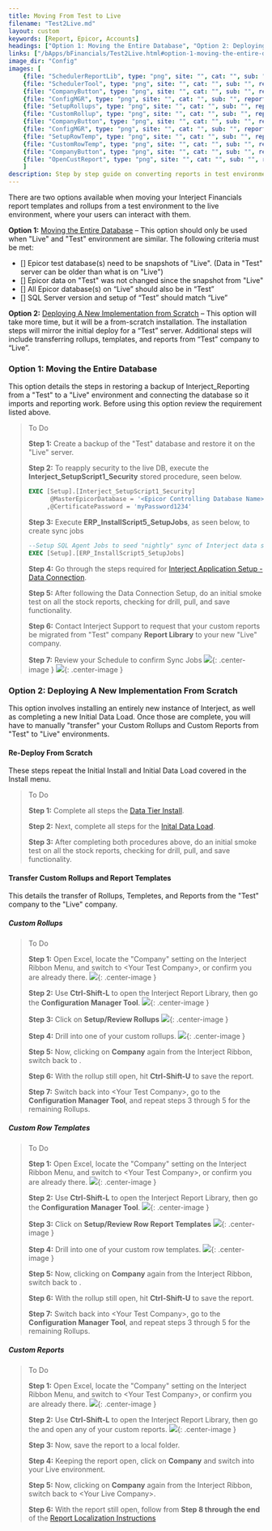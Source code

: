 ```yaml
---
title: Moving From Test to Live
filename: "Test2Live.md"
layout: custom
keywords: [Report, Epicor, Accounts]
headings: ["Option 1: Moving the Entire Database", "Option 2: Deploying A New Implementation From Scratch", "Re-Deploy From Scratch", "Transfer Custom Rollups and Report Templates", "Custom Rollups", "Custom Row Templates", "Custom Reports"]
links: ["/bApps/bFinancials/Test2Live.html#option-1-moving-the-entire-database", "/bApps/bFinancials/Test2Live.html#option-2-deploying-a-new-implementation-from-scratch", "https://docs.gointerject.com/bApps/bFinancials/InitialDataLoad.html#steps-required-for-interject-application-setup-data-connection", "https://docs.gointerject.com/bApps/bFinancials/Technical-Install.html", "https://docs.gointerject.com/bApps/bFinancials/InitialDataLoad.html#begin-data-load", "https://docs.gointerject.com/bApps/bFinancials/Localize.html"]
image_dir: "Config"
images: [
	{file: "SchedulerReportLib", type: "png", site: "", cat: "", sub: "", report: "", ribbon: "", config: ""}, 
	{file: "SchedulerTool", type: "png", site: "", cat: "", sub: "", report: "", ribbon: "", config: ""}, 
	{file: "CompanyButton", type: "png", site: "", cat: "", sub: "", report: "", ribbon: "", config: ""}, 
	{file: "ConfigMGR", type: "png", site: "", cat: "", sub: "", report: "", ribbon: "", config: ""}, 
	{file: "SetupRollups", type: "png", site: "", cat: "", sub: "", report: "", ribbon: "", config: ""}, 
	{file: "CustomRollup", type: "png", site: "", cat: "", sub: "", report: "", ribbon: "", config: ""}, 
	{file: "CompanyButton", type: "png", site: "", cat: "", sub: "", report: "", ribbon: "", config: ""}, 
	{file: "ConfigMGR", type: "png", site: "", cat: "", sub: "", report: "", ribbon: "", config: ""}, 
	{file: "SetupRowTemp", type: "png", site: "", cat: "", sub: "", report: "", ribbon: "", config: ""}, 
	{file: "CustomRowTemp", type: "png", site: "", cat: "", sub: "", report: "", ribbon: "", config: ""}, 
	{file: "CompanyButton", type: "png", site: "", cat: "", sub: "", report: "", ribbon: "", config: ""}, 
	{file: "OpenCustReport", type: "png", site: "", cat: "", sub: "", report: "", ribbon: "", config: ""}
	]
description: Step by step guide on converting reports in test environments to reports in live environments.
---
```

There are two options available when moving your Interject Financials report templates and rollups from a test environment to the live environment, where your users can interact with them.

**Option 1:** [Moving the Entire Database](/bApps/bFinancials/Test2Live.html#option-1-moving-the-entire-database) – This option should only be used when "Live" and "Test" environment are similar. The following criteria must be met:

- [] Epicor test database(s) need to be snapshots of "Live". (Data in "Test" server can be older than what is on "Live") 
- [] Epicor data on "Test" was not changed since the snapshot from "Live" 
- [] All Epicor database(s) on “Live” should also be in “Test” 
- [] SQL Server version and setup of “Test” should match “Live”

**Option 2:** [Deploying A New Implementation from Scratch](/bApps/bFinancials/Test2Live.html#option-2-deploying-a-new-implementation-from-scratch) – This option will take more time, but it will be a from-scratch installation. The installation steps will mirror the initial deploy for a “Test” server.  Additional steps will include transferring rollups, templates, and reports from “Test” company to “Live”.   

### Option 1: Moving the Entire Database

This option details the steps in restoring a backup of Interject_Reporting from a "Test" to a "Live" environment and connecting the database so it imports and reporting work. Before using this option review the requirement listed above. 

> To Do
>
> **Step 1:** Create a backup of the "Test" database and restore it on the "Live" server.
>
> **Step 2:** To reapply security to the live DB, execute the **Interject_SetupScript1_Security** stored procedure, seen below.
> ```SQL
> EXEC [Setup].[Interject_SetupScript1_Security]
>       @MasterEpicorDatabase = '<Epicor Controlling Database Name>'
>      ,@CertificatePassword = 'myPassword1234'
> ```
> **Step 3:** Execute **ERP_InstallScript5_SetupJobs**, as seen below, to create sync jobs
> ```SQL
> --Setup SQL Agent Jobs to seed "nightly" sync of Interject data store
> EXEC [Setup].[ERP_InstallScript5_SetupJobs]
> ```
> **Step 4:** Go through the steps required for [Interject Application Setup - Data Connection](https://docs.gointerject.com/bApps/bFinancials/InitialDataLoad.html#steps-required-for-interject-application-setup-data-connection).
>
> **Step 5:** After following the Data Connection Setup, do an initial smoke test on all the stock reports, checking for drill, pull, and save functionality.
>
> **Step 6:** Contact Interject Support to request that your custom reports be migrated from "Test" company **Report Library** to your new "Live" company.
>
> **Step 7:** Review your Schedule to confirm Sync Jobs
> ![](/images/Config/SchedulerReportLib.png){: .center-image }
> ![](/images/Config/SchedulerTool.png){: .center-image }
>

### Option 2: Deploying A New Implementation From Scratch
This option involves installing an entirely new instance of Interject, as well as completing a new Initial Data Load. Once those are complete, you will have to manually "transfer" your Custom Rollups and Custom Reports from "Test" to "Live" environments.


#### Re-Deploy From Scratch
These steps repeat the Initial Install and Initial Data Load covered in the Install menu.  

> To Do
>
> **Step 1:** Complete all steps the [Data Tier Install](https://docs.gointerject.com/bApps/bFinancials/Technical-Install.html).
>
> **Step 2:** Next, complete all steps for the [Inital Data Load](https://docs.gointerject.com/bApps/bFinancials/InitialDataLoad.html#begin-data-load).
>
> **Step 3:** After completing both procedures above, do an initial smoke test on all the stock reports, checking for drill, pull, and save functionality.
>
> 

#### Transfer Custom Rollups and Report Templates

This details the transfer of Rollups, Templetes, and Reports from the "Test" company to the "Live" company. 

##### Custom Rollups

> To Do
>
> **Step 1:** Open Excel, locate the "Company" setting on the Interject Ribbon Menu, and switch to \<Your Test Company\>, or confirm you are already there. 
> ![](/images/Config/CompanyButton.png){: .center-image }
>
> **Step 2:** Use **Ctrl-Shift-L** to open the Interject Report Library, then go the **Configuration Manager Tool**.
> ![](/images/Config/ConfigMGR.png){: .center-image }
>
> **Step 3:** Click on **Setup/Review Rollups**
> ![](/images/Config/SetupRollups.png){: .center-image }
>
> **Step 4:** Drill into one of your custom rollups.
> ![](/images/Config/CustomRollup.png){: .center-image }
>
> **Step 5:** Now, clicking on **Company** again from the Interject Ribbon, switch back to <Your Live Company>.
>
> **Step 6:** With the rollup still open, hit **Ctrl-Shift-U** to save the report.
>
> **Step 7:** Switch back into \<Your Test Company\>, go to the **Configuration Manager Tool**, and repeat steps 3 through 5 for the remaining Rollups.
>
>

##### Custom Row Templates 

> To Do
>
> **Step 1:** Open Excel, locate the "Company" setting on the Interject Ribbon Menu, and switch to \<Your Test Company\>, or confirm you are already there. 
> ![](/images/Config/CompanyButton.png){: .center-image }
>
> **Step 2:** Use **Ctrl-Shift-L** to open the Interject Report Library, then go the **Configuration Manager Tool**.
> ![](/images/Config/ConfigMGR.png){: .center-image }
>
> **Step 3:** Click on **Setup/Review Row Report Templates**
> ![](/images/Config/SetupRowTemp.png){: .center-image }
>
> **Step 4:** Drill into one of your custom row templates.
> ![](/images/Config/CustomRowTemp.png){: .center-image }
>
> **Step 5:** Now, clicking on **Company** again from the Interject Ribbon, switch back to <Your Live Company>.
>
> **Step 6:** With the rollup still open, hit **Ctrl-Shift-U** to save the report.
>
> **Step 7:** Switch back into \<Your Test Company\>, go to the **Configuration Manager Tool**, and repeat steps 3 through 5 for the remaining Rollups.
>
>

##### Custom Reports 

> To Do
>
> **Step 1:** Open Excel, locate the "Company" setting on the Interject Ribbon Menu, and switch to \<Your Test Company\>, or confirm you are already there. 
> ![](/images/Config/CompanyButton.png){: .center-image }
>
> **Step 2:** Use **Ctrl-Shift-L** to open the Interject Report Library, then go the and open any of your custom reports.
> ![](/images/Config/OpenCustReport.png){: .center-image }
>
> **Step 3:** Now, save the report to a local folder.
>
> **Step 4:** Keeping the report open, click on **Company** and switch into your Live environment.
>
> **Step 5:** Now, clicking on **Company** again from the Interject Ribbon, switch back to \<Your Live Company\>.
>
> **Step 6:** With the report still open, follow from **Step 8 through the end** of the [Report Localization Instructions](https://docs.gointerject.com/bApps/bFinancials/Localize.html)
>
>
